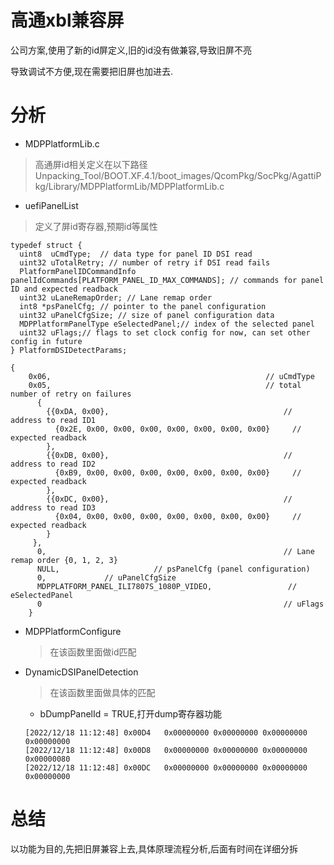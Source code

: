 # 高通xbl兼容屏

公司方案,使用了新的id屏定义,旧的id没有做兼容,导致旧屏不亮

导致调试不方便,现在需要把旧屏也加进去.

# 分析

* MDPPlatformLib.c

> 高通屏id相关定义在以下路径
Unpacking_Tool/BOOT.XF.4.1/boot_images/QcomPkg/SocPkg/AgattiPkg/Library/MDPPlatformLib/MDPPlatformLib.c

* uefiPanelList

> 定义了屏id寄存器,预期id等属性
```
typedef struct {
  uint8  uCmdType;  // data type for panel ID DSI read
  uint32 uTotalRetry; // number of retry if DSI read fails
  PlatformPanelIDCommandInfo panelIdCommands[PLATFORM_PANEL_ID_MAX_COMMANDS]; // commands for panel ID and expected readback
  uint32 uLaneRemapOrder; // Lane remap order
  int8 *psPanelCfg; // pointer to the panel configuration
  uint32 uPanelCfgSize; // size of panel configuration data
  MDPPlatformPanelType eSelectedPanel;// index of the selected panel
  uint32 uFlags;// flags to set clock config for now, can set other config in future
} PlatformDSIDetectParams;
```

```
{
    0x06, 												 // uCmdType
    0x05, 												 // total number of retry on failures
      {
        {{0xDA, 0x00},                                       // address to read ID1
          {0x2E, 0x00, 0x00, 0x00, 0x00, 0x00, 0x00, 0x00}     // expected readback
        },
        {{0xDB, 0x00},                                       // address to read ID2
          {0xB9, 0x00, 0x00, 0x00, 0x00, 0x00, 0x00, 0x00}     // expected readback
        },
        {{0xDC, 0x00},                                       // address to read ID3
          {0x04, 0x00, 0x00, 0x00, 0x00, 0x00, 0x00, 0x00}     // expected readback
        }
     },
      0,													 // Lane remap order {0, 1, 2, 3}
      NULL, 					// psPanelCfg (panel configuration)
      0,			 // uPanelCfgSize
      MDPPLATFORM_PANEL_ILI7807S_1080P_VIDEO,				  // eSelectedPanel
      0 													 // uFlags
    }
```

* MDPPlatformConfigure

    > 在该函数里面做id匹配

* DynamicDSIPanelDetection

    > 在该函数里面做具体的匹配

    * bDumpPanelId = TRUE,打开dump寄存器功能

    ```
    [2022/12/18 11:12:48] 0x00D4   0x00000000 0x00000000 0x00000000 0x00000000 
    [2022/12/18 11:12:48] 0x00D8   0x00000000 0x00000000 0x00000000 0x00000080 
    [2022/12/18 11:12:48] 0x00DC   0x00000000 0x00000000 0x00000000 0x00000000 
    ```

# 总结

以功能为目的,先把旧屏兼容上去,具体原理流程分析,后面有时间在详细分拆